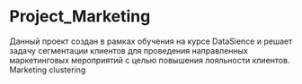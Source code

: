 # Project_Marketing
Данный проект создан в рамках обучения на курсе DataSience и решает задачу сегментации клиентов для проведения направленных маркетинговых мероприятий с целью повышения лояльности клиентов.
Marketing clustering
